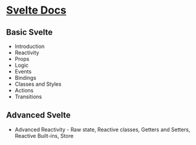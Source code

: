 # [Svelte Docs](https://svelte.dev/tutorial/svelte/welcome-to-svelte)

## Basic Svelte

- Introduction
- Reactivity
- Props
- Logic
- Events
- Bindings
- Classes and Styles
- Actions
- Transitions
 

## Advanced Svelte

- Advanced Reactivity - Raw state, Reactive classes, Getters and Setters, Reactive Built-ins, Store